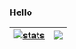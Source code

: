 ### Hello


| <a href="https://github.com/ia"><img align="center" src="https://github-readme-stats.vercel.app/api?username=ia&show_icons=true&count_private=false&include_all_commits=true&theme=default&hide_border=true&show=reviews,discussions_started,discussions_answered,prs_merged,prs_merged_percentage" alt="stats" /></a> | <a href="https://github.com/ia?tab=repositories"><img align="center" src="https://github-readme-stats.vercel.app/api/top-langs/?username=ia&langs_count=10&layout=donut&theme=default&hide_border=true" /></a> |
| ------------- | ------------- |

